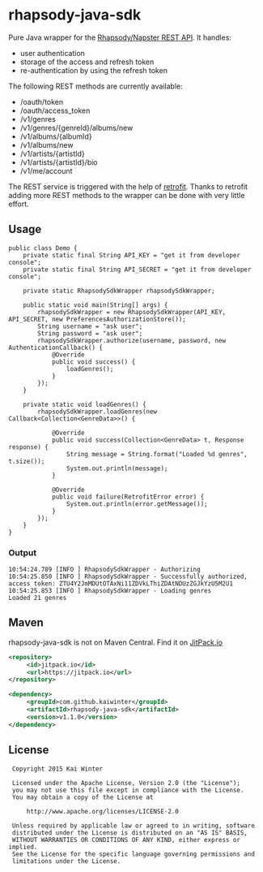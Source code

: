 # rhapsody-java-sdk
Pure Java wrapper for the [Rhapsody/Napster REST API](https://developer.rhapsody.com/api). It handles:
* user authentication
* storage of the access and refresh token
* re-authentication by using the refresh token

The following REST methods are currently available:
* /oauth/token
* /oauth/access_token
* /v1/genres
* /v1/genres/{genreId}/albums/new
* /v1/albums/{albumId}
* /v1/albums/new
* /v1/artists/{artistId}
* /v1/artists/{artistId}/bio
* /v1/me/account

The REST service is triggered with the help of [retrofit](https://github.com/square/retrofit).
Thanks to retrofit adding more REST methods to the wrapper can be done with very little effort.

## Usage
	public class Demo {
		private static final String API_KEY = "get it from developer console";
		private static final String API_SECRET = "get it from developer console";

		private static RhapsodySdkWrapper rhapsodySdkWrapper;

		public static void main(String[] args) {
			rhapsodySdkWrapper = new RhapsodySdkWrapper(API_KEY, API_SECRET, new PreferencesAuthorizationStore());
			String username = "ask user";
			String password = "ask user";
			rhapsodySdkWrapper.authorize(username, password, new AuthenticationCallback() {
				@Override
				public void success() {
					loadGenres();
				}
			});
		}

		private static void loadGenres() {
			rhapsodySdkWrapper.loadGenres(new Callback<Collection<GenreData>>() {

				@Override
				public void success(Collection<GenreData> t, Response response) {
					String message = String.format("Loaded %d genres", t.size());
					System.out.println(message);
				}

				@Override
				public void failure(RetrofitError error) {
					System.out.println(error.getMessage());
				}
			});
		}
	}
	
### Output
	10:54:24.789 [INFO ] RhapsodySdkWrapper - Authorizing
	10:54:25.850 [INFO ] RhapsodySdkWrapper - Successfully authorized, access token: ZTU4Y2JmMDUtOTAxNi11ZDVkLThiZDAtNDUzZGJkYzU5M2U1
	10:54:25.853 [INFO ] RhapsodySdkWrapper - Loading genres
	Loaded 21 genres

## Maven
rhapsody-java-sdk is not on Maven Central. Find it on [JitPack.io](https://jitpack.io/#kaiwinter/rhapsody-java-sdk/v1.1.0)
```xml
<repository>
	 <id>jitpack.io</id>
	 <url>https://jitpack.io</url>
</repository>

<dependency>
	 <groupId>com.github.kaiwinter</groupId>
	 <artifactId>rhapsody-java-sdk</artifactId>
	 <version>v1.1.0</version>
</dependency>
```

## License
     Copyright 2015 Kai Winter
     
     Licensed under the Apache License, Version 2.0 (the "License");
     you may not use this file except in compliance with the License.
     You may obtain a copy of the License at
     
         http://www.apache.org/licenses/LICENSE-2.0
     
     Unless required by applicable law or agreed to in writing, software
     distributed under the License is distributed on an "AS IS" BASIS,
     WITHOUT WARRANTIES OR CONDITIONS OF ANY KIND, either express or implied.
     See the License for the specific language governing permissions and
     limitations under the License.
